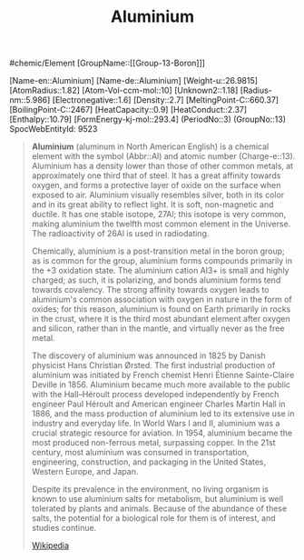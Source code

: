 ﻿---
title: "Aluminium"
type: Element

---
#chemic/Element 
[GroupName::[[Group-13-Boron]]]

[Name-en::Aluminium]
[Name-de::Aluminium]
[Weight-u::26.9815]
[AtomRadius::1.82]
[Atom-Vol-ccm-mol::10]
[Unknown2::1.18]
[Radius-nm::5.986]
[Electronegative::1.6]
[Density::2.7]
[MeltingPoint-C::660.37]
[BoilingPoint-C::2467]
[HeatCapacity::0.9]
[HeatConduct::2.37]
[Enthalpy::10.79]
[FormEnergy-kj-mol::293.4]
(PeriodNo::3)
(GroupNo::13)
SpocWebEntityId: 9523

> **Aluminium** (aluminum in North American English) is a chemical element with the symbol (Abbr::Al) and atomic number (Charge-e::13). Aluminium has a density lower than those of other common metals, at approximately one third that of steel. It has a great affinity towards oxygen, and forms a protective layer of oxide on the surface when exposed to air. Aluminium visually resembles silver, both in its color and in its great ability to reflect light. It is soft, non-magnetic and ductile. It has one stable isotope, 27Al; this isotope is very common, making aluminium the twelfth most common element in the Universe. The radioactivity of 26Al is used in radiodating.
>
> Chemically, aluminium is a post-transition metal in the boron group; as is common for the group, aluminium forms compounds primarily in the +3 oxidation state. The aluminium cation Al3+ is small and highly charged; as such, it is polarizing, and bonds aluminium forms tend towards covalency. The strong affinity towards oxygen leads to aluminium's common association with oxygen in nature in the form of oxides; for this reason, aluminium is found on Earth primarily in rocks in the crust, where it is the third most abundant element after oxygen and silicon, rather than in the mantle, and virtually never as the free metal.
>
> The discovery of aluminium was announced in 1825 by Danish physicist Hans Christian Ørsted. The first industrial production of aluminium was initiated by French chemist Henri Étienne Sainte-Claire Deville in 1856. Aluminium became much more available to the public with the Hall–Héroult process developed independently by French engineer Paul Héroult and American engineer Charles Martin Hall in 1886, and the mass production of aluminium led to its extensive use in industry and everyday life. In World Wars I and II, aluminium was a crucial strategic resource for aviation. In 1954, aluminium became the most produced non-ferrous metal, surpassing copper. In the 21st century, most aluminium was consumed in transportation, engineering, construction, and packaging in the United States, Western Europe, and Japan.
>
> Despite its prevalence in the environment, no living organism is known to use aluminium salts for metabolism, but aluminium is well tolerated by plants and animals. Because of the abundance of these salts, the potential for a biological role for them is of interest, and studies continue.
>
> [Wikipedia](https://en.wikipedia.org/wiki/Aluminium)



